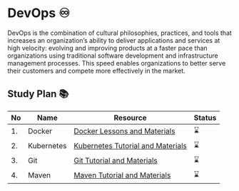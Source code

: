 # DevOps :infinity:

DevOps is the combination of cultural philosophies, practices, and tools that increases an organization’s ability to deliver applications and services at high velocity: evolving and improving products at a faster pace than organizations using traditional software development and infrastructure management processes. This speed enables organizations to better serve their customers and compete more effectively in the market.

## Study Plan :books:

|No|Name|Resource|Status|
|--|----|--------|------|
|1.|Docker|[Docker Lessons and Materials](https://github.com/abbos0123/Computer-Science-Books/edit/main/DevOps/Docker)|:hourglass:|
|2.|Kubernetes|[Kubernetes Tutorial and Materials](https://github.com/abbos0123/Computer-Science-Books/edit/main/DevOps/Kubernetes)|:hourglass:|
|3.|Git|[Git Tutorial and Materials](https://github.com/abbos0123/Computer-Science-Books/edit/main/DevOps/Git)|:hourglass:|
|4.|Maven|[Maven Tutorial and Materials](https://github.com/abbos0123/Computer-Science-Books/edit/main/DevOps/Maven)|:hourglass:|
